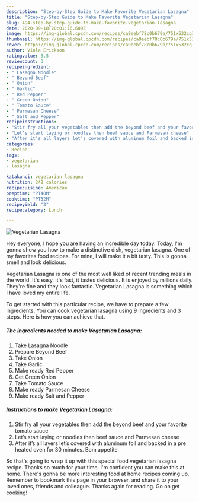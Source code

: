 ```yaml
---
description: "Step-by-Step Guide to Make Favorite Vegetarian Lasagna"
title: "Step-by-Step Guide to Make Favorite Vegetarian Lasagna"
slug: 494-step-by-step-guide-to-make-favorite-vegetarian-lasagna
date: 2020-09-18T20:01:16.609Z
image: https://img-global.cpcdn.com/recipes/ca9eebf78c0b679a/751x532cq70/vegetarian-lasagna-recipe-main-photo.jpg
thumbnail: https://img-global.cpcdn.com/recipes/ca9eebf78c0b679a/751x532cq70/vegetarian-lasagna-recipe-main-photo.jpg
cover: https://img-global.cpcdn.com/recipes/ca9eebf78c0b679a/751x532cq70/vegetarian-lasagna-recipe-main-photo.jpg
author: Viola Erickson
ratingvalue: 3.5
reviewcount: 3
recipeingredient:
- " Lasagna Noodle"
- " Beyond Beef"
- " Onion"
- " Garlic"
- " Red Pepper"
- " Green Onion"
- " Tomato Sauce"
- " Parmesan Cheese"
- " Salt and Pepper"
recipeinstructions:
- "Stir fry all your vegetables then add the beyond beef and your favorite tomato sauce"
- "Let’s start laying or noodles then beef sauce and Parmesan cheese"
- "After it’s all layers let’s covered with aluminum foil and backed in a pre heated oven for 30 minutes. Bom appetite"
categories:
- Recipe
tags:
- vegetarian
- lasagna

katakunci: vegetarian lasagna 
nutrition: 242 calories
recipecuisine: American
preptime: "PT40M"
cooktime: "PT32M"
recipeyield: "3"
recipecategory: Lunch

---
```



![Vegetarian Lasagna](https://img-global.cpcdn.com/recipes/ca9eebf78c0b679a/751x532cq70/vegetarian-lasagna-recipe-main-photo.jpg)

Hey everyone, I hope you are having an incredible day today. Today, I'm gonna show you how to make a distinctive dish, vegetarian lasagna. One of my favorites food recipes. For mine, I will make it a bit tasty. This is gonna smell and look delicious.

Vegetarian Lasagna is one of the most well liked of recent trending meals in the world. It's easy, it's fast, it tastes delicious. It is enjoyed by millions daily. They're fine and they look fantastic. Vegetarian Lasagna is something which I have loved my entire life.




To get started with this particular recipe, we have to prepare a few ingredients. You can cook vegetarian lasagna using 9 ingredients and 3 steps. Here is how you can achieve that.

<!--inarticleads1-->

##### The ingredients needed to make Vegetarian Lasagna:

1. Take  Lasagna Noodle
1. Prepare  Beyond Beef
1. Take  Onion
1. Take  Garlic
1. Make ready  Red Pepper
1. Get  Green Onion
1. Take  Tomato Sauce
1. Make ready  Parmesan Cheese
1. Make ready  Salt and Pepper




<!--inarticleads2-->

##### Instructions to make Vegetarian Lasagna:

1. Stir fry all your vegetables then add the beyond beef and your favorite tomato sauce
1. Let’s start laying or noodles then beef sauce and Parmesan cheese
1. After it’s all layers let’s covered with aluminum foil and backed in a pre heated oven for 30 minutes. Bom appetite




So that's going to wrap it up with this special food vegetarian lasagna recipe. Thanks so much for your time. I'm confident you can make this at home. There's gonna be more interesting food at home recipes coming up. Remember to bookmark this page in your browser, and share it to your loved ones, friends and colleague. Thanks again for reading. Go on get cooking!
